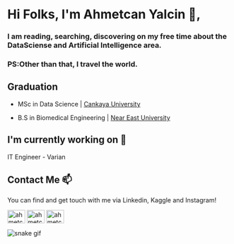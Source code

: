 <h1 >Hi Folks, I'm Ahmetcan Yalcin 👋,</h1> 

<h3 >I am reading, searching, discovering on my free time about the DataSciense and Artificial Intelligence area.</h3>
<h3 >PS:Other than that, I travel the world.</h3>

## Graduation

- MSc in Data Science |  [Cankaya University](https://www.cankaya.edu.tr/)

- B.S in Biomedical Engineering |  [Near East University](https://www.neu.edu.tr/)



## I'm currently working on 🔭

IT Engineer - Varian


## Contact Me 📫

You can find and get touch with me via Linkedin, Kaggle and Instagram!


<p align="left">
<a href="https://linkedin.com/in/ahmetcanyalcin" target="blank"><img align="center" src="https://raw.githubusercontent.com/rahuldkjain/github-profile-readme-generator/master/src/images/icons/Social/linked-in-alt.svg" alt="ahmetcanyalcin" height="30" width="40" /></a>
<a href="https://kaggle.com/ahmetcanyaln" target="blank"><img align="center" src="https://raw.githubusercontent.com/rahuldkjain/github-profile-readme-generator/master/src/images/icons/Social/kaggle.svg" alt="ahmetcanyaln" height="30" width="40" /></a>
<a href="https://www.instagram.com/ahmetcanyalcin/" target="blank"><img align="center" src="https://edent.github.io/SuperTinyIcons/images/svg/instagram.svg" alt="ahmetcanyalcin" height="30" width="40" /></a>
</p>



![snake gif](https://github.com/cagataytuylu/cagataytuylu/blob/output/github-contribution-grid-snake.gif)
